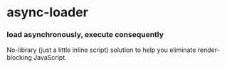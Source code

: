 # async-loader

### load asynchronously, execute consequently

No-library (just a little inline script) solution to help you eliminate render-blocking JavaScript.
